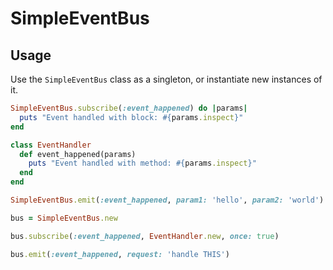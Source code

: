 # SimpleEventBus

## Usage
Use the `SimpleEventBus` class as a singleton, or instantiate new instances of it.

```ruby
SimpleEventBus.subscribe(:event_happened) do |params|
  puts "Event handled with block: #{params.inspect}"
end

class EventHandler
  def event_happened(params)
    puts "Event handled with method: #{params.inspect}"
  end
end

SimpleEventBus.emit(:event_happened, param1: 'hello', param2: 'world')

bus = SimpleEventBus.new

bus.subscribe(:event_happened, EventHandler.new, once: true)

bus.emit(:event_happened, request: 'handle THIS')
```
